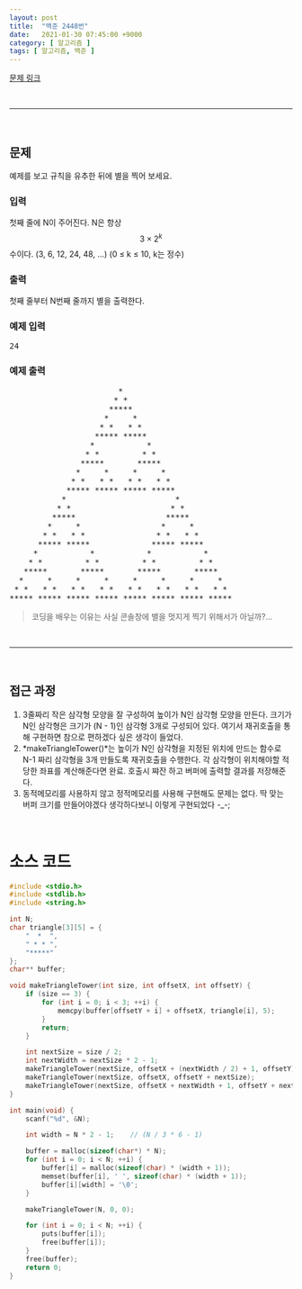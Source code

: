 ```yaml
---
layout: post
title:  "백준 2448번"
date:   2021-01-30 07:45:00 +9000
category: [ 알고리즘 ]
tags: [ 알고리즘, 백준 ]
---
```


[문제 링크](https://www.acmicpc.net/problem/2448)

<br>

---

<br>

## 문제
예제를 보고 규칙을 유추한 뒤에 별을 찍어 보세요.

### 입력
첫째 줄에 N이 주어진다. N은 항상 $$3\times2^{k}$$ 수이다. (3, 6, 12, 24, 48, ...) (0 ≤ k ≤ 10, k는 정수)

### 출력
첫째 줄부터 N번째 줄까지 별을 출력한다.

### 예제 입력

<pre>
24
</pre>

### 예제 출력

<pre>
                       *                        
                      * *                       
                     *****                      
                    *     *                     
                   * *   * *                    
                  ***** *****                   
                 *           *                  
                * *         * *                 
               *****       *****                
              *     *     *     *               
             * *   * *   * *   * *              
            ***** ***** ***** *****             
           *                       *            
          * *                     * *           
         *****                   *****          
        *     *                 *     *         
       * *   * *               * *   * *        
      ***** *****             ***** *****       
     *           *           *           *      
    * *         * *         * *         * *     
   *****       *****       *****       *****    
  *     *     *     *     *     *     *     *   
 * *   * *   * *   * *   * *   * *   * *   * *  
***** ***** ***** ***** ***** ***** ***** *****
</pre>

> 코딩을 배우는 이유는 사실 콘솔창에 별을 멋지게 찍기 위해서가 아닐까?...

<br>

---

<br>

## 접근 과정
1. 3줄짜리 작은 삼각형 모양을 잘 구성하여 높이가 N인 삼각형 모양을 만든다. 크기가 N인 삼각형은 크기가 (N - 1)인 삼각형 3개로 구성되어 있다. 여기서 재귀호출을 통해 구현하면 참으로 편하겠다 싶은 생각이 들었다.
2. *makeTriangleTower()*는 높이가 N인 삼각형을 지정된 위치에 만드는 함수로 N-1 짜리 삼각형을 3개 만들도록 재귀호출을 수행한다. 각 삼각형이 위치해야할 적당한 좌표를 계산해준다면 완료. 호출시 쨔잔 하고 버퍼에 출력할 결과를 저장해준다.
3. 동적메모리를 사용하지 않고 정적메모리를 사용해 구현해도 문제는 없다. 딱 맞는 버퍼 크기를 만들어야겠다 생각하다보니 이렇게 구현되었다 -_-;


<br>

# 소스 코드

```c
#include <stdio.h>
#include <stdlib.h>
#include <string.h>

int N;
char triangle[3][5] = {
    "  *  ",
    " * * ",
    "*****"
};
char** buffer;

void makeTriangleTower(int size, int offsetX, int offsetY) {
    if (size == 3) {
        for (int i = 0; i < 3; ++i) {
            memcpy(buffer[offsetY + i] + offsetX, triangle[i], 5);
        }
        return;
    }

    int nextSize = size / 2;
    int nextWidth = nextSize * 2 - 1;
    makeTriangleTower(nextSize, offsetX + (nextWidth / 2) + 1, offsetY);
    makeTriangleTower(nextSize, offsetX, offsetY + nextSize);
    makeTriangleTower(nextSize, offsetX + nextWidth + 1, offsetY + nextSize);
}

int main(void) {
    scanf("%d", &N);

    int width = N * 2 - 1;    // (N / 3 * 6 - 1)

    buffer = malloc(sizeof(char*) * N);
    for (int i = 0; i < N; ++i) {
        buffer[i] = malloc(sizeof(char) * (width + 1));
        memset(buffer[i], ' ', sizeof(char) * (width + 1));
        buffer[i][width] = '\0';
    }

    makeTriangleTower(N, 0, 0);

    for (int i = 0; i < N; ++i) {
        puts(buffer[i]);
        free(buffer[i]);
    }
    free(buffer);
    return 0;
}
```

